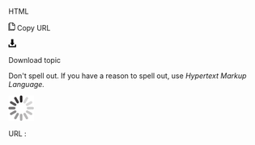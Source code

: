 # 

HTML

![Copy URL](media/html/Copy.png)
Copy URL

![Download](media/html/Download.png)

Download topic

Don't spell out. If you have a reason to spell out, use *Hypertext Markup Language.*

![In progress](media/html/activity-large.gif)

URL :
